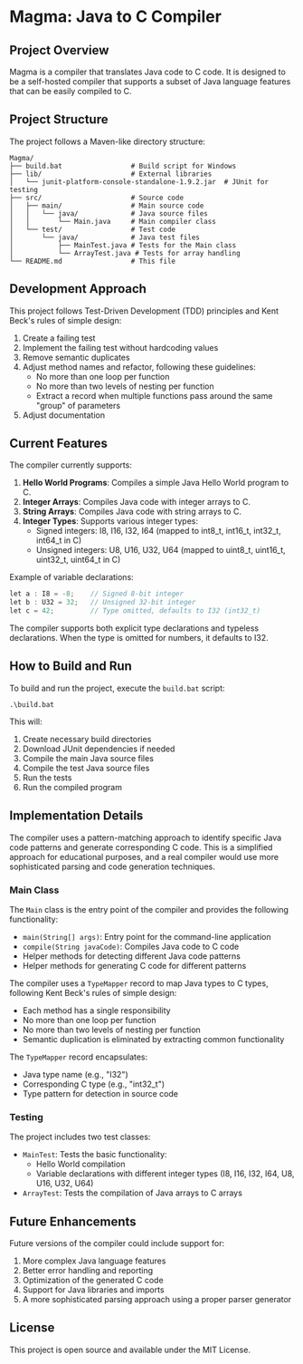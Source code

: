 # Magma: Java to C Compiler

## Project Overview

Magma is a compiler that translates Java code to C code. It is designed to be a self-hosted compiler that supports a subset of Java language features that can be easily compiled to C.

## Project Structure

The project follows a Maven-like directory structure:

```
Magma/
├── build.bat                 # Build script for Windows
├── lib/                      # External libraries
│   └── junit-platform-console-standalone-1.9.2.jar  # JUnit for testing
├── src/                      # Source code
│   ├── main/                 # Main source code
│   │   └── java/             # Java source files
│   │       └── Main.java     # Main compiler class
│   └── test/                 # Test code
│       └── java/             # Java test files
│           ├── MainTest.java # Tests for the Main class
│           └── ArrayTest.java # Tests for array handling
└── README.md                 # This file
```

## Development Approach

This project follows Test-Driven Development (TDD) principles and Kent Beck's rules of simple design:

1. Create a failing test
2. Implement the failing test without hardcoding values
3. Remove semantic duplicates
4. Adjust method names and refactor, following these guidelines:
   - No more than one loop per function
   - No more than two levels of nesting per function
   - Extract a record when multiple functions pass around the same "group" of parameters
5. Adjust documentation

## Current Features

The compiler currently supports:

1. **Hello World Programs**: Compiles a simple Java Hello World program to C.
2. **Integer Arrays**: Compiles Java code with integer arrays to C.
3. **String Arrays**: Compiles Java code with string arrays to C.
4. **Integer Types**: Supports various integer types:
   - Signed integers: I8, I16, I32, I64 (mapped to int8_t, int16_t, int32_t, int64_t in C)
   - Unsigned integers: U8, U16, U32, U64 (mapped to uint8_t, uint16_t, uint32_t, uint64_t in C)

Example of variable declarations:
```java
let a : I8 = -8;    // Signed 8-bit integer
let b : U32 = 32;   // Unsigned 32-bit integer
let c = 42;         // Type omitted, defaults to I32 (int32_t)
```

The compiler supports both explicit type declarations and typeless declarations. When the type is omitted for numbers, it defaults to I32.

## How to Build and Run

To build and run the project, execute the `build.bat` script:

```
.\build.bat
```

This will:
1. Create necessary build directories
2. Download JUnit dependencies if needed
3. Compile the main Java source files
4. Compile the test Java source files
5. Run the tests
6. Run the compiled program

## Implementation Details

The compiler uses a pattern-matching approach to identify specific Java code patterns and generate corresponding C code. This is a simplified approach for educational purposes, and a real compiler would use more sophisticated parsing and code generation techniques.

### Main Class

The `Main` class is the entry point of the compiler and provides the following functionality:

- `main(String[] args)`: Entry point for the command-line application
- `compile(String javaCode)`: Compiles Java code to C code
- Helper methods for detecting different Java code patterns
- Helper methods for generating C code for different patterns

The compiler uses a `TypeMapper` record to map Java types to C types, following Kent Beck's rules of simple design:
- Each method has a single responsibility
- No more than one loop per function
- No more than two levels of nesting per function
- Semantic duplication is eliminated by extracting common functionality

The `TypeMapper` record encapsulates:
- Java type name (e.g., "I32")
- Corresponding C type (e.g., "int32_t")
- Type pattern for detection in source code

### Testing

The project includes two test classes:

- `MainTest`: Tests the basic functionality:
  - Hello World compilation
  - Variable declarations with different integer types (I8, I16, I32, I64, U8, U16, U32, U64)
- `ArrayTest`: Tests the compilation of Java arrays to C arrays

## Future Enhancements

Future versions of the compiler could include support for:

1. More complex Java language features
2. Better error handling and reporting
3. Optimization of the generated C code
4. Support for Java libraries and imports
5. A more sophisticated parsing approach using a proper parser generator

## License

This project is open source and available under the MIT License.
